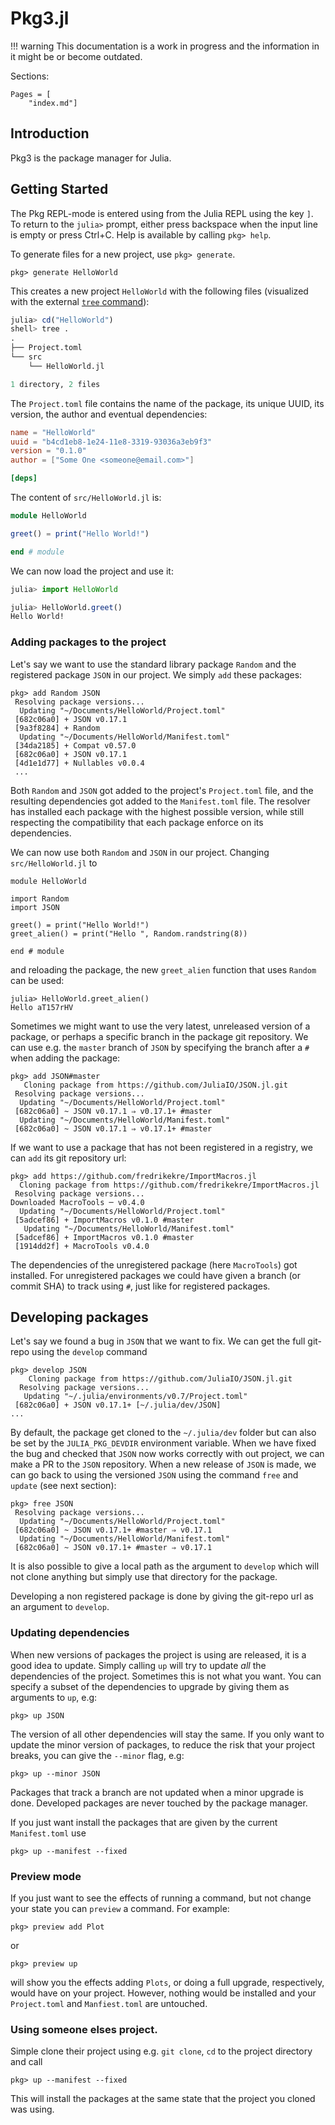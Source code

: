 # Pkg3.jl

!!! warning
    This documentation is a work in progress and the information in it might be or become outdated.

Sections:

```@contents
Pages = [
    "index.md"]
```

## Introduction

Pkg3 is the package manager for Julia.

## Getting Started

The Pkg REPL-mode is entered using from the Julia REPL using the key `]`.
To return to the `julia>` prompt, either press backspace when the input line is empty or press Ctrl+C.
Help is available by calling `pkg> help`.

To generate files for a new project, use `pkg> generate`.

```
pkg> generate HelloWorld
```

This creates a new project `HelloWorld` with the following files (visualized with the external [`tree` command](https://linux.die.net/man/1/tree)):

```jl
julia> cd("HelloWorld")
shell> tree .
.
├── Project.toml
└── src
    └── HelloWorld.jl

1 directory, 2 files
```

The `Project.toml` file contains the name of the package, its unique UUID, its version, the author and eventual dependencies:

```toml
name = "HelloWorld"
uuid = "b4cd1eb8-1e24-11e8-3319-93036a3eb9f3"
version = "0.1.0"
author = ["Some One <someone@email.com>"]

[deps]
```

The content of `src/HelloWorld.jl` is:

```jl
module HelloWorld

greet() = print("Hello World!")

end # module
```

We can now load the project and use it:

```jl
julia> import HelloWorld

julia> HelloWorld.greet()
Hello World!
```

### Adding packages to the project

Let's say we want to use the standard library package `Random` and the registered package `JSON` in our project.
We simply `add` these packages:

```
pkg> add Random JSON
 Resolving package versions...
  Updating "~/Documents/HelloWorld/Project.toml"
 [682c06a0] + JSON v0.17.1
 [9a3f8284] + Random
  Updating "~/Documents/HelloWorld/Manifest.toml"
 [34da2185] + Compat v0.57.0
 [682c06a0] + JSON v0.17.1
 [4d1e1d77] + Nullables v0.0.4
 ...
```

Both `Random` and `JSON` got added to the project's `Project.toml` file, and the resulting dependencies got added to the `Manifest.toml` file.
The resolver has installed each package with the highest possible version, while still respecting the compatibility that each package enforce on its dependencies.

We can now use both `Random` and `JSON` in our project. Changing `src/HelloWorld.jl` to

```
module HelloWorld

import Random
import JSON

greet() = print("Hello World!")
greet_alien() = print("Hello ", Random.randstring(8))

end # module
```

and reloading the package, the new `greet_alien` function that uses `Random` can be used:

```
julia> HelloWorld.greet_alien()
Hello aT157rHV
```

Sometimes we might want to use the very latest, unreleased version of a package, or perhaps a specific branch in the package
git repository. We can use e.g. the `master` branch of `JSON` by specifying the branch after a `#` when adding the package:

```
pkg> add JSON#master
   Cloning package from https://github.com/JuliaIO/JSON.jl.git
 Resolving package versions...
  Updating "~/Documents/HelloWorld/Project.toml"
 [682c06a0] ~ JSON v0.17.1 ⇒ v0.17.1+ #master
  Updating "~/Documents/HelloWorld/Manifest.toml"
 [682c06a0] ~ JSON v0.17.1 ⇒ v0.17.1+ #master
```

If we want to use a package that has not been registered in a registry, we can `add` its git repository url:

```
pkg> add https://github.com/fredrikekre/ImportMacros.jl
  Cloning package from https://github.com/fredrikekre/ImportMacros.jl
 Resolving package versions...
Downloaded MacroTools ─ v0.4.0
  Updating "~/Documents/HelloWorld/Project.toml"
 [5adcef86] + ImportMacros v0.1.0 #master
   Updating "~/Documents/HelloWorld/Manifest.toml"
 [5adcef86] + ImportMacros v0.1.0 #master
 [1914dd2f] + MacroTools v0.4.0
```

The dependencies of the unregistered package (here `MacroTools`) got installed.
For unregistered packages we could have given a branch (or commit SHA) to track using `#`, just like for registered packages.

## Developing packages

Let's say we found a bug in `JSON` that we want to fix. We can get the full git-repo using the `develop` command

```
pkg> develop JSON
    Cloning package from https://github.com/JuliaIO/JSON.jl.git
  Resolving package versions...
   Updating "~/.julia/environments/v0.7/Project.toml"
 [682c06a0] + JSON v0.17.1+ [~/.julia/dev/JSON]
...
```

By default, the package get cloned to the `~/.julia/dev` folder but can also be set by the `JULIA_PKG_DEVDIR` environment variable.
When we have fixed the bug and checked that `JSON` now works correctly with out project, we can make a PR to the `JSON` repository.
When a new release of `JSON` is made, we can go back to using the versioned `JSON` using the command `free` and `update` (see next section):

```
pkg> free JSON
 Resolving package versions...
  Updating "~/Documents/HelloWorld/Project.toml"
 [682c06a0] ~ JSON v0.17.1+ #master ⇒ v0.17.1
  Updating "~/Documents/HelloWorld/Manifest.toml"
 [682c06a0] ~ JSON v0.17.1+ #master ⇒ v0.17.1
```

It is also possible to give a local path as the argument to `develop` which will not clone anything but simply use that directory for the package.

Developing a non registered package is done by giving the git-repo url as an argument to `develop`.

### Updating dependencies

When new versions of packages the project is using  are released, it is a good idea to update. Simply calling `up` will try to update *all* the dependencies of the project. Sometimes this is not what you want. You can specify a subset of the dependencies to upgrade by giving them as arguments to `up`, e.g:

```
pkg> up JSON
```

The version of all other dependencies will stay the same. If you only want to update the minor version of packages, to reduce the risk that your project breaks, you can give the `--minor` flag, e.g:

```
pkg> up --minor JSON
```

Packages that track a branch are not updated when a minor upgrade is done.
Developed packages are never touched by the package manager.

If you just want install the packages that are given by the current `Manifest.toml` use

```
pkg> up --manifest --fixed
```

### Preview mode

If you just want to see the effects of running a command, but not change your state you can `preview` a command.
For example:

```
pkg> preview add Plot
```

or

```
pkg> preview up
```

will show you the effects adding `Plots`, or doing a full upgrade, respectively, would have on your project.
However, nothing would be installed and your `Project.toml` and `Manfiest.toml` are untouched.


### Using someone elses project.

Simple clone their project using e.g. `git clone`, `cd` to the project directory and call

```
pkg> up --manifest --fixed
```

This will install the packages at the same state that the project you cloned was using.
